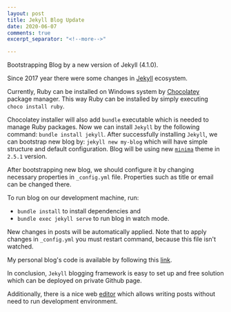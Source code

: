 ```yaml
---
layout: post
title: Jekyll Blog Update
date: 2020-06-07
comments: true
excerpt_separator: "<!--more-->"

---
```

Bootstrapping Blog by a new version of Jekyll (4.1.0).

<!--more-->
Since 2017 year there were some changes in [Jekyll](https://jekyllrb.com/) ecosystem.

Currently, Ruby can be installed on Windows system by [Chocolatey](https://chocolatey.org/) package manager. This way Ruby can be installed by simply executing `choco install ruby`.

Chocolatey installer will also add `bundle` executable which is needed to manage Ruby packages.
Now we can install `Jekyll` by the following command:
`bundle install jekyll`.
After successfully installing `Jekyll`, we can bootstrap new blog by: `jekyll new my-blog` which will have simple structure and default configuration.
Blog will be using new [`minima`](https://github.com/jekyll/minima) theme in `2.5.1` version.

After bootstrapping new blog, we should configure it by changing necessary properties in `_config.yml` file. Properties such as title or email can be changed there.

To run blog on our development machine, run:

* `bundle install` to install dependencies and
* `bundle exec jekyll serve` to run blog in watch mode.

New changes in posts will be automatically applied.
Note that to apply changes in `_config.yml` you must restart command, because this file isn't watched.

My personal blog's code is available by following this [link](https://github.com/PrzemyslawSwiderski/PrzemyslawSwiderski.github.io).

In conclusion, `Jekyll` blogging framework is easy to set up and free solution which can be deployed on private Github page.

Additionally, there is a nice web [editor](https://app.forestry.io/) which allows writing posts without need to run development environment.